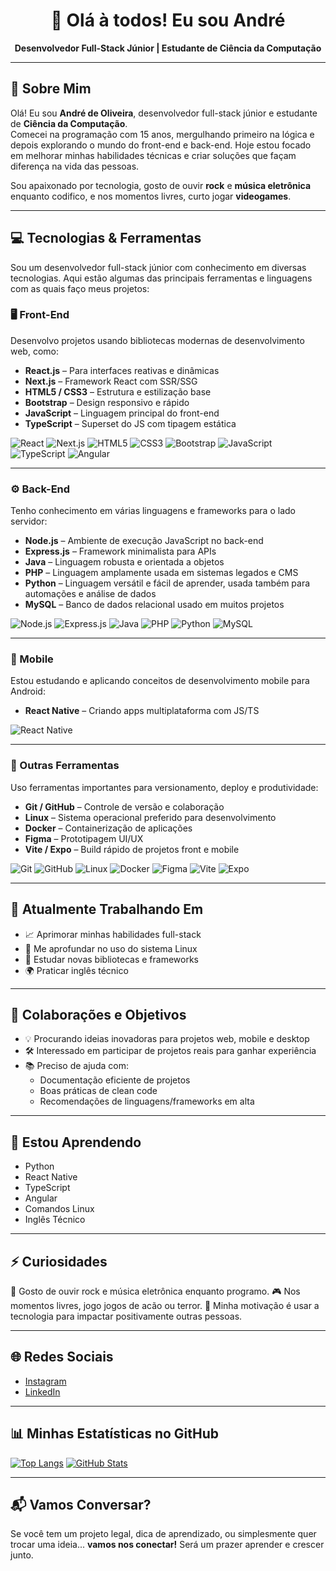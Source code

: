 <div align="center">
      <h1>👋 Olá à todos! Eu sou André</h1>
      <p><strong>Desenvolvedor Full-Stack Júnior | Estudante de Ciência da Computação</strong></p>
</div>

---

## 🚀 Sobre Mim

Olá! Eu sou **André de Oliveira**, desenvolvedor full-stack júnior e estudante de **Ciência da Computação**.  
Comecei na programação com 15 anos, mergulhando primeiro na lógica e depois explorando o mundo do front-end e back-end. Hoje estou focado em melhorar minhas habilidades técnicas e criar soluções que façam diferença na vida das pessoas.

Sou apaixonado por tecnologia, gosto de ouvir **rock** e **música eletrônica** enquanto codifico, e nos momentos livres, curto jogar **videogames**.

---

## 💻 Tecnologias & Ferramentas

Sou um desenvolvedor full-stack júnior com conhecimento em diversas tecnologias. Aqui estão algumas das principais ferramentas e linguagens com as quais faço meus projetos:

### 🖥️ Front-End
 Desenvolvo projetos usando bibliotecas modernas de desenvolvimento web, como:
- **React.js** – Para interfaces reativas e dinâmicas
- **Next.js** – Framework React com SSR/SSG
- **HTML5 / CSS3** – Estrutura e estilização base
- **Bootstrap** – Design responsivo e rápido
- **JavaScript** – Linguagem principal do front-end
- **TypeScript** – Superset do JS com tipagem estática

![React](https://img.shields.io/badge/React-2023.svg?style=for-the-badge&logo=react&logoColor=61DAFB)
![Next.js]( https://img.shields.io/badge/Next.js-black?style=for-the-badge&logo=nextdotjs&logoColor=white)
![HTML5]( https://img.shields.io/badge/HTML5-E34F26?style=for-the-badge&logo=html5&logoColor=white)
![CSS3]( https://img.shields.io/badge/CSS3-1572B6?style=for-the-badge&logo=css3&logoColor=white)
![Bootstrap]( https://img.shields.io/badge/Bootstrap-563D7C?style=for-the-badge&logo=bootstrap&logoColor=white)
![JavaScript]( https://img.shields.io/badge/JavaScript-F7DF1E?style=for-the-badge&logo=javascript&logoColor=black)
![TypeScript]( https://img.shields.io/badge/TypeScript-007ACC?style=for-the-badge&logo=typescript&logoColor=white)
![Angular]( https://img.shields.io/badge/Angular-DD0031?style=for-the-badge&logo=angular&logoColor=white)

---

### ⚙️ Back-End
Tenho conhecimento em várias linguagens e frameworks para o lado servidor:
- **Node.js** – Ambiente de execução JavaScript no back-end
- **Express.js** – Framework minimalista para APIs
- **Java** – Linguagem robusta e orientada a objetos
- **PHP** – Linguagem amplamente usada em sistemas legados e CMS
- **Python** – Linguagem versátil e fácil de aprender, usada também para automações e análise de dados
- **MySQL** – Banco de dados relacional usado em muitos projetos

![Node.js]( https://img.shields.io/badge/Node.js-43853D?style=for-the-badge&logo=node.js&logoColor=white)
![Express.js]( https://img.shields.io/badge/Express.js-000000?style=for-the-badge&logo=express&logoColor=white)
![Java]( https://img.shields.io/badge/Java-ED8B00?style=for-the-badge&logo=java&logoColor=white)
![PHP]( https://img.shields.io/badge/PHP-777BB4?style=for-the-badge&logo=php&logoColor=white)
![Python]( https://img.shields.io/badge/Python-3776AB?style=for-the-badge&logo=python&logoColor=white)
![MySQL]( https://img.shields.io/badge/MySQL-4479A1?style=for-the-badge&logo=mysql&logoColor=white)

---

### 📱 Mobile
Estou estudando e aplicando conceitos de desenvolvimento mobile para Android:
- **React Native** – Criando apps multiplataforma com JS/TS

![React Native]( https://img.shields.io/badge/React_Native-2023.svg?style=for-the-badge&logo=react&logoColor=61DAFB)

---

### 🔧 Outras Ferramentas
Uso ferramentas importantes para versionamento, deploy e produtividade:
- **Git / GitHub** – Controle de versão e colaboração
- **Linux** – Sistema operacional preferido para desenvolvimento
- **Docker** – Containerização de aplicações
- **Figma** – Prototipagem UI/UX
- **Vite / Expo** – Build rápido de projetos front e mobile

![Git]( https://img.shields.io/badge/Git-F05032?style=for-the-badge&logo=git&logoColor=white)
![GitHub]( https://img.shields.io/badge/GitHub-181717?style=for-the-badge&logo=github&logoColor=white)
![Linux]( https://img.shields.io/badge/Linux-FCC624?style=for-the-badge&logo=linux&logoColor=black)
![Docker]( https://img.shields.io/badge/Docker-2496ED?style=for-the-badge&logo=docker&logoColor=white)
![Figma]( https://img.shields.io/badge/Figma-F24E1E?style=for-the-badge&logo=figma&logoColor=white)
![Vite](https://img.shields.io/badge/Vite-646CFF?style=for-the-badge&logo=Vite&logoColor=white)
![Expo](https://img.shields.io/badge/Expo-000020?logo=Expo&logoColor=white)

---

## 🔭 Atualmente Trabalhando Em

- 📈 Aprimorar minhas habilidades full-stack
- 🐧 Me aprofundar no uso do sistema Linux
- 🧩 Estudar novas bibliotecas e frameworks
- 🌍 Praticar inglês técnico

---

## 🤝 Colaborações e Objetivos

- 💡 Procurando ideias inovadoras para projetos web, mobile e desktop
- 🛠️ Interessado em participar de projetos reais para ganhar experiência
- 📚 Preciso de ajuda com:
  - Documentação eficiente de projetos
  - Boas práticas de clean code
  - Recomendações de linguagens/frameworks em alta

---

## 🎯 Estou Aprendendo

- Python
- React Native
- TypeScript
- Angular
- Comandos Linux
- Inglês Técnico

---

## ⚡ Curiosidades

🎵 Gosto de ouvir rock e música eletrônica enquanto programo.
🎮 Nos momentos livres, jogo jogos de acão ou terror.
🧠 Minha motivação é usar a tecnologia para impactar positivamente outras pessoas.

---

## 🌐 Redes Sociais

- [Instagram](https://www.instagram.com/andreoliveiramoura06/)
- [LinkedIn](https://www.linkedin.com/in/andreoliveiramoura/)

---

## 📊 Minhas Estatísticas no GitHub

[![Top Langs](https://github-readme-stats.vercel.app/api/top-langs/?username=Andre-Moura-Dev&theme=dark)]( https://github.com/Andre-Moura-Dev )
[![GitHub Stats](https://github-readme-stats.vercel.app/api/?username=Andre-Moura-Dev&theme=dark)]( https://github.com/Andre-Moura-Dev )

---

## 📬 Vamos Conversar?

Se você tem um projeto legal, dica de aprendizado, ou simplesmente quer trocar uma ideia... **vamos nos conectar!** Será um prazer aprender e crescer junto.
